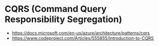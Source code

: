 # CQRS (Command Query Responsibility Segregation)

- https://docs.microsoft.com/en-us/azure/architecture/patterns/cqrs
- https://www.codeproject.com/Articles/555855/Introduction-to-CQRS
